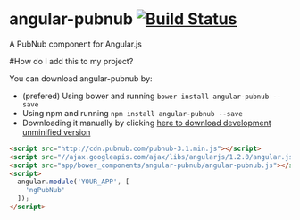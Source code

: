 # angular-pubnub [![Build Status](https://travis-ci.org/gdi2290/angular-pubnub.png?branch=master)](https://travis-ci.org/gdi2290/angular-pubnub)

A PubNub component for Angular.js

#How do I add this to my project?

You can download angular-pubnub by:

* (prefered) Using bower and running `bower install angular-pubnub --save`
* Using npm and running `npm install angular-pubnub --save`
* Downloading it manually by clicking [here to download development unminified version](https://raw.github.com/gdi2290/angular-pubnub/master/angular-pubnub.js)


````html
<script src="http://cdn.pubnub.com/pubnub-3.1.min.js"></script>
<script src="//ajax.googleapis.com/ajax/libs/angularjs/1.2.0/angular.js"></script>
<script src="app/bower_components/angular-pubnub/angular-pubnub.js"></script>
<script>
  angular.module('YOUR_APP', [
    'ngPubNub'
  ]);
</script>

````

